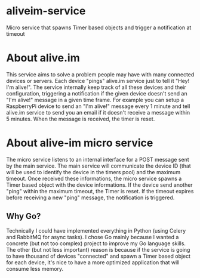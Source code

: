 # aliveim-service

Micro service that spawns Timer based objects and trigger a notification at timeout

# About alive.im

This service aims to solve a problem people may have with many connected devices or servers. Each device "pings" alive.im service just to tell it "Hey! I'm alive!". The service internally keep track of all these devices and their configuration, triggering a notification if the given device doesn't send an "I'm alive!" message in a given time frame. For example you can setup a RaspberryPi device to send an "I'm alive!" message every 1 minute and tell alive.im service to send you an email if it doesn't receive a message within 5 minutes. When the message is received, the timer is reset.

# About alive-im micro service

The micro service listens to an internal interface for a POST message sent by the main service. The main service will communicate the device ID (that will be used to identify the device in the timers pool) and the maximum timeout. Once received these informations, the micro service spawns a Timer based object with the device informations. If the device send another "ping" within the maximum timeout, the Timer is reset. If the timeout expires before receiving a new "ping" message, the notification is triggered.

## Why Go?

Technically I could have implemented everything in Python (using Celery and RabbitMQ for async tasks). I chose Go mainly because I wanted a concrete (but not too complex) project to improve my Go language skills. The other (but not less important) reason is because if the service is going to have thousand of devices "connected" and spawn a Timer based object for each device, it's nice to have a more optimized application that will consume less memory.
